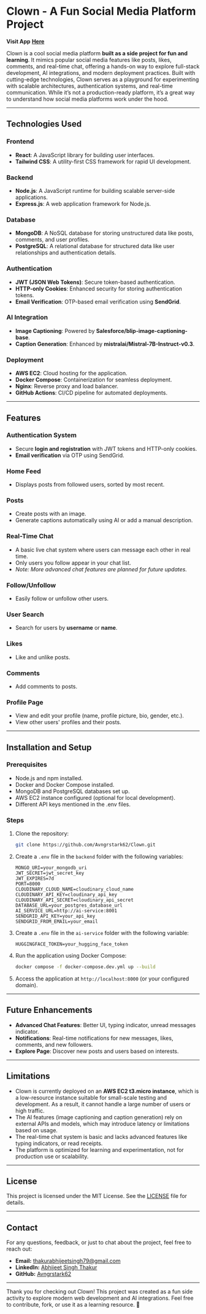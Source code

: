 # Clown - A Fun Social Media Platform Project

**Visit App** [**Here**](https://clownapp.fun)  

Clown is a cool social media platform **built as a side project for fun and learning**. It mimics popular social media features like posts, likes, comments, and real-time chat, offering a hands-on way to explore full-stack development, AI integrations, and modern deployment practices. Built with cutting-edge technologies, Clown serves as a playground for experimenting with scalable architectures, authentication systems, and real-time communication. While it’s not a production-ready platform, it’s a great way to understand how social media platforms work under the hood.

---

## Technologies Used

### Frontend
- **React**: A JavaScript library for building user interfaces.
- **Tailwind CSS**: A utility-first CSS framework for rapid UI development.

### Backend
- **Node.js**: A JavaScript runtime for building scalable server-side applications.
- **Express.js**: A web application framework for Node.js.

### Database
- **MongoDB**: A NoSQL database for storing unstructured data like posts, comments, and user profiles.
- **PostgreSQL**: A relational database for structured data like user relationships and authentication details.

### Authentication
- **JWT (JSON Web Tokens)**: Secure token-based authentication.
- **HTTP-only Cookies**: Enhanced security for storing authentication tokens.
- **Email Verification**: OTP-based email verification using **SendGrid**.

### AI Integration
- **Image Captioning**: Powered by **Salesforce/blip-image-captioning-base**.
- **Caption Generation**: Enhanced by **mistralai/Mistral-7B-Instruct-v0.3**.

### Deployment
- **AWS EC2**: Cloud hosting for the application.
- **Docker Compose**: Containerization for seamless deployment.
- **Nginx**: Reverse proxy and load balancer.
- **GitHub Actions**: CI/CD pipeline for automated deployments.

---

## Features

### Authentication System
- Secure **login and registration** with JWT tokens and HTTP-only cookies.
- **Email verification** via OTP using SendGrid.

### Home Feed
- Displays posts from followed users, sorted by most recent.


### Posts
- Create posts with an image.
- Generate captions automatically using AI or add a manual description.

### Real-Time Chat
- A basic live chat system where users can message each other in real time.
- Only users you follow appear in your chat list.
- *Note: More advanced chat features are planned for future updates.*

### Follow/Unfollow
- Easily follow or unfollow other users.

### User Search
- Search for users by **username** or **name**.

### Likes
- Like and unlike posts.

### Comments
- Add comments to posts.

### Profile Page
- View and edit your profile (name, profile picture, bio, gender, etc.).
- View other users' profiles and their posts.

---

## Installation and Setup

### Prerequisites
- Node.js and npm installed.
- Docker and Docker Compose installed.
- MongoDB and PostgreSQL databases set up.
- AWS EC2 instance configured (optional for local development).
- Different API keys mentioned in the .env files.

### Steps
1. Clone the repository:
   ```bash
   git clone https://github.com/Avngrstark62/Clown.git
   ```

2. Create a `.env` file in the `backend` folder with the following variables:
   ```env
   MONGO_URI=your_mongodb_uri
   JWT_SECRET=jwt_secret_key
   JWT_EXPIRES=7d
   PORT=8000
   CLOUDINARY_CLOUD_NAME=cloudinary_cloud_name
   CLOUDINARY_API_KEY=cloudinary_api_key
   CLOUDINARY_API_SECRET=cloudinary_api_secret
   DATABASE_URL=your_postgres_database_url
   AI_SERVICE_URL=http://ai-service:8001
   SENDGRID_API_KEY=your_api_key
   SENDGRID_FROM_EMAIL=your_email
   ```

3. Create a `.env` file in the `ai-service` folder with the following variable:
   ```env
   HUGGINGFACE_TOKEN=your_hugging_face_token
   ```

4. Run the application using Docker Compose:
   ```bash
   docker compose -f docker-compose.dev.yml up --build
   ```

5. Access the application at `http://localhost:8000` (or your configured domain).

---

## Future Enhancements
- **Advanced Chat Features**: Better UI, typing indicator, unread messages indicator.
- **Notifications**: Real-time notifications for new messages, likes, comments, and new followers.
- **Explore Page**: Discover new posts and users based on interests.

---

## Limitations 
- Clown is currently deployed on an **AWS EC2 t3.micro instance**, which is a low-resource instance suitable for small-scale testing and development. As a result, it cannot handle a large number of users or high traffic.  
- The AI features (image captioning and caption generation) rely on external APIs and models, which may introduce latency or limitations based on usage.  
- The real-time chat system is basic and lacks advanced features like typing indicators, or read receipts.  
- The platform is optimized for learning and experimentation, not for production use or scalability.  

---

## License
This project is licensed under the MIT License. See the [LICENSE](https://github.com/Avngrstark62/Clown/blob/main/LICENSE) file for details.

---

## Contact
For any questions, feedback, or just to chat about the project, feel free to reach out:
- **Email:** thakurabhijeetsingh79@gmail.com
- **LinkedIn:** [Abhijeet Singh Thakur](https://www.linkedin.com/in/abhijeet-singh-thakur-8869a532b/) 
- **GitHub:** [Avngrstark62](https://github.com/Avngrstark62)

---

Thank you for checking out Clown! This project was created as a fun side activity to explore modern web development and AI integrations. Feel free to contribute, fork, or use it as a learning resource. 🎉
